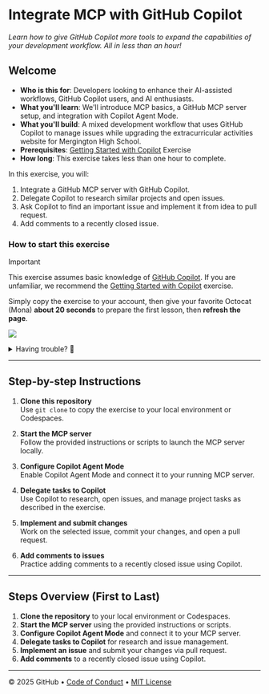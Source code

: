 # Integrate MCP with GitHub Copilot

_Learn how to give GitHub Copilot more tools to expand the capabilities of your development workflow. All in less than an hour!_

## Welcome

- **Who is this for**: Developers looking to enhance their AI-assisted workflows, GitHub Copilot users, and AI enthusiasts.
- **What you'll learn**: We'll introduce MCP basics, a GitHub MCP server setup, and integration with Copilot Agent Mode.
- **What you'll build**: A mixed development workflow that uses GitHub Copilot to manage issues while upgrading the extracurricular activities website for Mergington High School.
- **Prerequisites**: [Getting Started with Copilot](https://github.com/skills/getting-started-with-github-copilot) Exercise
- **How long**: This exercise takes less than one hour to complete.

In this exercise, you will:

1. Integrate a GitHub MCP server with GitHub Copilot.
2. Delegate Copilot to research similar projects and open issues.
3. Ask Copilot to find an important issue and implement it from idea to pull request.
4. Add comments to a recently closed issue.

### How to start this exercise

> [!IMPORTANT]
> This exercise assumes basic knowledge of [GitHub Copilot](https://github.com/features/copilot). If you are unfamiliar, we recommend the [Getting Started with Copilot](https://github.com/skills/getting-started-with-github-copilot) exercise.

Simply copy the exercise to your account, then give your favorite Octocat (Mona) **about 20 seconds** to prepare the first lesson, then **refresh the page**.

[![](https://img.shields.io/badge/Copy%20Exercise-%E2%86%92-1f883d?style=for-the-badge&logo=github&labelColor=197935)](https://github.com/new?template_owner=skills&template_name=integrate-mcp-with-copilot&owner=%40me&name=skills-integrate-mcp-with-copilot&description=Exercise:+Integrate+Model+Context+Protocol+with+GitHub+Copilot&visibility=public)

<details>
<summary>Having trouble? 🤷</summary><br/>

When copying the exercise, we recommend the following settings:

- For owner, choose your personal account or an organization to host the repository.

- We recommend creating a public repository, since private repositories will use Actions minutes.

If the exercise isn't ready in 20 seconds, please check the [Actions](../../actions) tab.

- Check to see if a job is running. Sometimes it simply takes a bit longer.

- If the page shows a failed job, please submit an issue. Nice, you found a bug! 🐛

</details>

---

## Step-by-step Instructions

1. **Clone this repository**  
   Use `git clone` to copy the exercise to your local environment or Codespaces.

2. **Start the MCP server**  
   Follow the provided instructions or scripts to launch the MCP server locally.

3. **Configure Copilot Agent Mode**  
   Enable Copilot Agent Mode and connect it to your running MCP server.

4. **Delegate tasks to Copilot**  
   Use Copilot to research, open issues, and manage project tasks as described in the exercise.

5. **Implement and submit changes**  
   Work on the selected issue, commit your changes, and open a pull request.

6. **Add comments to issues**  
   Practice adding comments to a recently closed issue using Copilot.

---

## Steps Overview (First to Last)

1. **Clone the repository** to your local environment or Codespaces.
2. **Start the MCP server** using the provided instructions or scripts.
3. **Configure Copilot Agent Mode** and connect it to your MCP server.
4. **Delegate tasks to Copilot** for research and issue management.
5. **Implement an issue** and submit your changes via pull request.
6. **Add comments** to a recently closed issue using Copilot.

---

&copy; 2025 GitHub &bull; [Code of Conduct](https://www.contributor-covenant.org/version/2/1/code_of_conduct/code_of_conduct.md) &bull; [MIT License](https://gh.io/mit)
